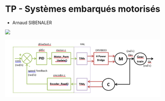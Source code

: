 # TP - Systèmes embarqués motorisés

- Arnaud SIBENALER

![](img/maquette.JPG)

![](img/systeme.png)





